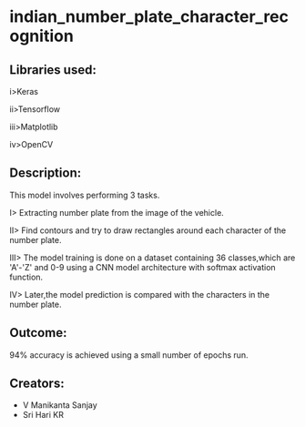 # indian_number_plate_character_recognition
## Libraries used:

i>Keras

ii>Tensorflow

iii>Matplotlib

iv>OpenCV

## Description:
This model involves performing 3 tasks.

I> Extracting number plate from the image of the vehicle.

II> Find contours and try to draw rectangles around each character of the number plate.

III> The model training is done on a dataset containing 36 classes,which are 'A'-'Z' and 0-9 using a CNN model architecture with softmax activation function.

IV> Later,the model prediction is compared with the characters in the number plate.

## Outcome:
94% accuracy is achieved using a small number of epochs run.

## Creators:

* V Manikanta Sanjay 
* Sri Hari KR 
